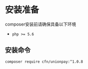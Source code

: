 # 安装准备

composer安装前请确保具备以下环境

- `php >= 5.6`

## 安装命令

```shell
composer require cfn/unionpay:^1.0.8
```
